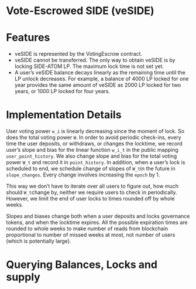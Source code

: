# Vote-Escrowed SIDE (veSIDE)

# Features

- veSIDE is represented by the VotingEscrow contract.
- veSIDE cannot be transferred. The only way to obtain veSIDE is by locking SIDE-ATOM LP. The maximum lock time is not set yet.
- A user’s veSIDE balance decays linearly as the remaining time until the LP unlock decreases. For example, a balance of 4000 LP locked for one year provides the same amount of veSIDE as 2000 LP locked for two years, or 1000 LP locked for four years.

# Implementation Details

User voting power `w_i` is linearly decreasing since the moment of lock. So does the total voting power `W`. In order to avoid periodic check-ins, every time the user deposits, or withdraws, or changes the locktime, we record user’s slope and bias for the linear function `w_i_t` in the public mapping `user_point_history`. We also change slope and bias for the total voting power `W_t` and record it in `point_history`. In addition, when a user’s lock is scheduled to end, we schedule change of slopes of `W_t`in the future in `slope_changes`. Every change involves increasing the `epoch` by 1.

This way we don’t have to iterate over all users to figure out, how much should 
`W_t`change by, neither we require users to check in periodically. However, we limit the end of user locks to times rounded off by whole weeks.

Slopes and biases change both when a user deposits and locks governance tokens, and when the locktime expires. All the possible expiration times are rounded to whole weeks to make number of reads from blockchain proportional to number of missed weeks at most, not number of users (which is potentially large).

# Querying Balances, Locks and supply

